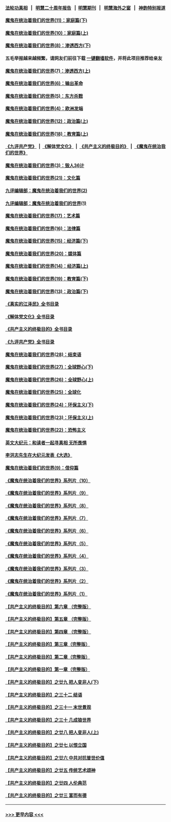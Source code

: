 #### [法轮功真相](https://github.com/gfw-breaker/truth/blob/master/README.md?t=0) &nbsp;&nbsp;|&nbsp;&nbsp; [明慧二十周年报告](https://github.com/gfw-breaker/mh-reports/blob/master/README.md?t=0) &nbsp;&nbsp;|&nbsp;&nbsp;[明慧期刊](https://github.com/gfw-breaker/mh-qikan) &nbsp;&nbsp;|&nbsp;&nbsp; [明慧海外之窗](https://github.com/gfw-breaker/mh-news/blob/master/README.md?t=0) &nbsp;&nbsp;|&nbsp;&nbsp; [神韵特别报道](https://github.com/gfw-breaker/mh-news/blob/master/shenyun.md?t=0)
#### [魔鬼在统治着我们的世界(11)：家庭篇(下)](../pages/nsc422/n10440961.md?t=11281901) 
#### [魔鬼在统治着我们的世界(10)：家庭篇(上)](../pages/nsc422/n10435448.md?t=11281901) 
#### [魔鬼在统治着我们的世界(8)：渗透西方(下)](../pages/nsc422/n10429603.md?t=11281901) 
#### 五毛举报越来越频繁，请网友们前往下载 [一键翻墙软件](https://github.com/gfw-breaker/ssr-accounts)，并将此项目推荐给亲友
#### [魔鬼在统治着我们的世界(7)：渗透西方(上)](../pages/nsc422/n10426013.md?t=11281901) 
#### [魔鬼在统治着我们的世界(6)：输出革命](../pages/nsc422/n10421536.md?t=11281901) 
#### [魔鬼在统治着我们的世界(5)：东方杀戮](../pages/nsc422/n10417707.md?t=11281901) 
#### [魔鬼在统治着我们的世界(4)：欧洲发端](../pages/nsc422/n10414890.md?t=11281901) 
#### [魔鬼在统治着我们的世界(12)：政治篇(上)](../pages/nsc422/n10444576.md?t=11281901) 
#### [魔鬼在统治着我们的世界(18)：教育篇(上)](../pages/nsc422/n10526970.md?t=11281901) 
#### [《九评共产党》](https://github.com/begood0513/9ping.md/blob/master/README.md) &nbsp;|&nbsp; [《解体党文化》](../../../../jtdwh.md/blob/master/README.md)  &nbsp;|&nbsp; [《共产主义的终极目的》](../../../../gczydzjmd.md/blob/master/README.md) &nbsp;|&nbsp; [《魔鬼在统治我们的世界》](../../../../mgztzwmdsj.md/blob/master/README.md) 
#### [魔鬼在统治着我们的世界(3)：毁人36计](../pages/nsc422/n10411583.md?t=11281901) 
#### [魔鬼在统治着我们的世界(21)：文化篇](../pages/nsc422/n10597706.md?t=11281901) 
#### [九评编辑部：魔鬼在统治着我们的世界(2)](../pages/nsc422/n10410036.md?t=11281901) 
#### [九评编辑部：魔鬼在统治着我们的世界(1)](../pages/nsc422/n10406825.md?t=11281901) 
#### [魔鬼在统治着我们的世界(17)：艺术篇](../pages/nsc422/n10499093.md?t=11281901) 
#### [魔鬼在统治着我们的世界(16)：法律篇](../pages/nsc422/n10485969.md?t=11281901) 
#### [魔鬼在统治着我们的世界(15)：经济篇(下)](../pages/nsc422/n10469975.md?t=11281901) 
#### [魔鬼在统治着我们的世界(20)：媒体篇](../pages/nsc422/n10586579.md?t=11281901) 
#### [魔鬼在统治着我们的世界(14)：经济篇(上)](../pages/nsc422/n10457370.md?t=11281901) 
#### [魔鬼在统治着我们的世界(19)：教育篇(下)](../pages/nsc422/n10564808.md?t=11281901) 
#### [魔鬼在统治着我们的世界(13)：政治篇(下)](../pages/nsc422/n10448270.md?t=11281901) 
#### [《真实的江泽民》全书目录](../pages/nsc422/n13721399.md?t=11281901) 
#### [《解体党文化》全书目录](../pages/nsc422/n13721157.md?t=11281901) 
#### [《共产主义的终极目的》全书目录](../pages/nsc422/n13721048.md?t=11281901) 
#### [《九评共产党》全书目录](../pages/nsc422/n13708085.md?t=11281901) 
#### [魔鬼在统治着我们的世界(28)：结束语](../pages/nsc422/n10936246.md?t=11281901) 
#### [魔鬼在统治着我们的世界(27)：全球野心(下)](../pages/nsc422/n10928319.md?t=11281901) 
#### [魔鬼在统治着我们的世界(26)：全球野心(上)](../pages/nsc422/n10900318.md?t=11281901) 
#### [魔鬼在统治着我们的世界(25)：全球化](../pages/nsc422/n10788205.md?t=11281901) 
#### [魔鬼在统治着我们的世界(24)：环保主义(下)](../pages/nsc422/n10695307.md?t=11281901) 
#### [魔鬼在统治着我们的世界(23)：环保主义(上)](../pages/nsc422/n10688613.md?t=11281901) 
#### [魔鬼在统治着我们的世界(22)：恐怖主义](../pages/nsc422/n10614727.md?t=11281901) 
#### [英文大纪元：和读者一起寻真相 无所畏惧](../pages/nsc422/n12542027.md?t=11281901) 
#### [李洪志先生在大纪元发表《大选》](../pages/nsc422/n12534746.md?t=11281901) 
#### [魔鬼在统治着我们的世界(9)：信仰篇](../pages/nsc422/n10432159.md?t=11281901) 
#### [《魔鬼在统治着我们的世界》系列片（10）](../pages/nsc422/n12292670.md?t=11281901) 
#### [《魔鬼在统治着我们的世界》系列片（9）](../pages/nsc422/n12290859.md?t=11281901) 
#### [《魔鬼在统治着我们的世界》系列片（8）](../pages/nsc422/n12287445.md?t=11281901) 
#### [《魔鬼在统治着我们的世界》系列片（7）](../pages/nsc422/n12283425.md?t=11281901) 
#### [《魔鬼在统治着我们的世界》系列片（6）](../pages/nsc422/n12282314.md?t=11281901) 
#### [《魔鬼在统治着我们的世界》系列片（5）](../pages/nsc422/n12281419.md?t=11281901) 
#### [《魔鬼在统治着我们的世界》系列片（4）](../pages/nsc422/n12274024.md?t=11281901) 
#### [《魔鬼在统治着我们的世界》系列片（3）](../pages/nsc422/n12271322.md?t=11281901) 
#### [《魔鬼在统治着我们的世界》系列片（2）](../pages/nsc422/n12269049.md?t=11281901) 
#### [《魔鬼在统治着我们的世界》系列片（1）](../pages/nsc422/n12267575.md?t=11281901) 
#### [【共产主义的终极目的】第六章 （完整版）](../pages/nsc422/n11428913.md?t=11281901) 
#### [【共产主义的终极目的】第五章 （完整版）](../pages/nsc422/n11428912.md?t=11281901) 
#### [【共产主义的终极目的】第四章 （完整版）](../pages/nsc422/n11428907.md?t=11281901) 
#### [【共产主义的终极目的】第三章（完整版）](../pages/nsc422/n11428848.md?t=11281901) 
#### [【共产主义的终极目的】第二章（完整版）](../pages/nsc422/n11428831.md?t=11281901) 
#### [【共产主义的终极目的】第一章（完整版）](../pages/nsc422/n11417651.md?t=11281901) 
#### [【共产主义的终极目的】之廿九 把人变非人(下)](../pages/nsc422/n11344140.md?t=11281901) 
#### [【共产主义的终极目的】之三十二 结语](../pages/nsc422/n11360535.md?t=11281901) 
#### [【共产主义的终极目的】之三十一 末世景观](../pages/nsc422/n11351129.md?t=11281901) 
#### [【共产主义的终极目的】之三十 几成狼世界](../pages/nsc422/n11348280.md?t=11281901) 
#### [【共产主义的终极目的】之廿八 把人变非人(上)](../pages/nsc422/n11340492.md?t=11281901) 
#### [【共产主义的终极目的】之廿七 以恨立国](../pages/nsc422/n11336944.md?t=11281901) 
#### [【共产主义的终极目的】之廿六 中共对抗普世价值](../pages/nsc422/n11324785.md?t=11281901) 
#### [【共产主义的终极目的】之廿五 传统艺术颂神](../pages/nsc422/n11296396.md?t=11281901) 
#### [【共产主义的终极目的】之廿四 人伦典范](../pages/nsc422/n11296397.md?t=11281901) 
#### [【共产主义的终极目的】之廿三 富而有德](../pages/nsc422/n11283598.md?t=11281901) 

----
#### [ >>> 更早内容 <<< ](../indexes/nsc422-earlier.md)
